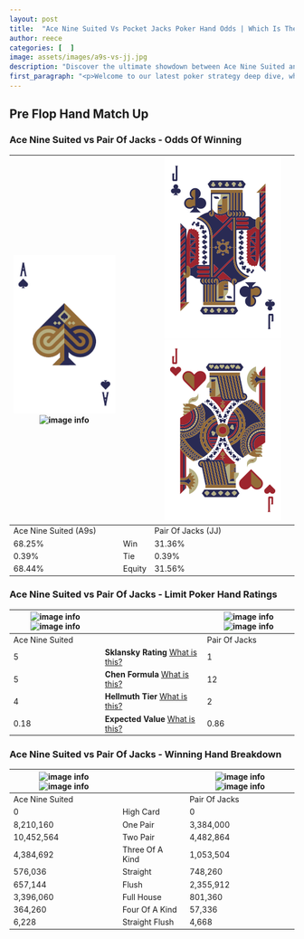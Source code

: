 ```yaml
---
layout: post
title:  "Ace Nine Suited Vs Pocket Jacks Poker Hand Odds | Which Is The Better Hand In Poker? A Complete Guide"
author: reece
categories: [  ]
image: assets/images/a9s-vs-jj.jpg
description: "Discover the ultimate showdown between Ace Nine Suited and Pair Of Jacks in poker! Uncover the odds, strategies, and scenarios where one hand triumphs over the other. Get ready to up your poker game with this thrilling analysis."
first_paragraph: "<p>Welcome to our latest poker strategy deep dive, where we're pitting two distinct hands against each other in a high-stakes showdown: Ace Nine Suited vs Pair Of Jacks.</p><p>In the dynamic world of poker, every decision counts, and knowing which hand holds the upper hand is key to your success at the table.</p><p>In this article, we'll dissect these two hands, explore the scenarios where one dominates the other, and equip you with the knowledge to make strategic choices that can tip the odds in your favor.</p><p>Get ready to unravel the intriguing dynamics of these poker hands and elevate your game to new heights.</p>"
---
```




[comment]: # (sp0)

## Pre Flop Hand Match Up

<div class="table hand-ratings" markdown="1"> 



### Ace Nine Suited vs Pair Of Jacks - Odds Of Winning


    
| ![image info](assets/images/hand1/a.png) ![image info](assets/images/hand1/9s.png) |  | ![image info](assets/images/hand2/j.png) ![image info](assets/images/hand2/jo.png) |
| -------- | -------- | -------- |
| Ace Nine Suited (A9s) |  | Pair Of Jacks (JJ) |
| 68.25% | Win | 31.36% |
| 0.39% | Tie | 0.39% |
| 68.44% | Equity | 31.56% |




[comment]: # (sp1)



### Ace Nine Suited vs Pair Of Jacks - Limit Poker Hand Ratings


    
| ![image info](https://www.riverpairs.com/assets/images/hand1/a.png) ![image info](https://www.riverpairs.com/assets/images/hand1/9s.png) |  | ![image info](https://www.riverpairs.com/assets/images/hand2/j.png) ![image info](https://www.riverpairs.com/assets/images/hand2/jo.png) |
| -------- | -------- | -------- |
| Ace Nine Suited |  | Pair Of Jacks |
| 5 | **Sklansky Rating** [What is this?](/sklansky-rating-explained) | 1 |
| 5 | **Chen Formula** [What is this?](/chen-formula-explained) | 12 |
| 4 | **Hellmuth Tier** [What is this?](/Hellmuth-tier-explained) | 2 |
| 0.18 | **Expected Value** [What is this?](/expected-value-explained) | 0.86 |




[comment]: # (sp2)



### Ace Nine Suited vs Pair Of Jacks - Winning Hand Breakdown


    
| ![image info](https://www.riverpairs.com/assets/images/hand1/a.png) ![image info](https://www.riverpairs.com/assets/images/hand1/9s.png) |  | ![image info](https://www.riverpairs.com/assets/images/hand2/j.png) ![image info](https://www.riverpairs.com/assets/images/hand2/jo.png) |
| -------- | -------- | -------- |
| Ace Nine Suited |  | Pair Of Jacks |
| 0 | High Card | 0 |
| 8,210,160 | One Pair | 3,384,000 |
| 10,452,564 | Two Pair | 4,482,864 |
| 4,384,692 | Three Of A Kind | 1,053,504 |
| 576,036 | Straight | 748,260 |
| 657,144 | Flush | 2,355,912 |
| 3,396,060 | Full House | 801,360 |
| 364,260 | Four Of A Kind | 57,336 |
| 6,228 | Straight Flush | 4,668 |




[comment]: # (sp3)



</div>

[comment]: # (sp4)



[comment]: # (sp5)


